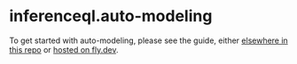 # inferenceql.auto-modeling 

To get started with auto-modeling, please see the guide, either [elsewhere in this repo](https://github.com/InferenceQL/inferenceql.auto-modeling/blob/main/docs/modules/ROOT/pages/auto-modeling.adoc) or [hosted on fly.dev](https://inferenceql-documentation.fly.dev/auto-modeling/auto-modeling.html).
